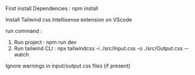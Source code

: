 First install Dependencies : npm install

Install Tailwind css Intellisense extension on VScode

run command : 
1) Run project : npm run dev
2) Run tailwind CLI : npx tailwindcss -i ./src/Input.css -o ./src/Output.css --watch

Ignore warnings in input/output css files (if present)

